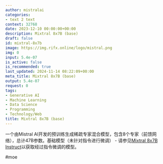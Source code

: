 ```yaml
---
author: mistralai
categories:
- text 2 text
context: 32768
date: 2023-12-10 00:00:00+00:00
description: Mixtral 8x7B (base)
draft: false
id: mixtral-8x7b
image: https://img.rifx.online/logo/mistral.png
img: 0
input: 5.4e-07
is_active: false
is_recommended: true
last_updated: 2024-11-14 08:22:09+00:00
meta_title: Mixtral 8x7B (base)
output: 5.4e-07
request: 0
tags:
- Generative AI
- Machine Learning
- Data Science
- Programming
- Technology/Web
title: Mixtral 8x7B (base)
---
```







一个由Mistral AI开发的预训练生成稀疏专家混合模型，包含8个专家（前馈网络），总计47B参数。基础模型（未针对指令进行微调） - 请参见[Mixtral 8x7B Instruct](/mistralai/mixtral-8x7b-instruct)以获取经过指令微调的模型。

#moe

